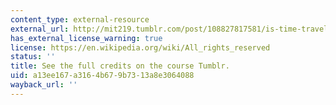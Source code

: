 ```yaml
---
content_type: external-resource
external_url: http://mit219.tumblr.com/post/108827817581/is-time-travel-possible-creative-commons-cc
has_external_license_warning: true
license: https://en.wikipedia.org/wiki/All_rights_reserved
status: ''
title: See the full credits on the course Tumblr.
uid: a13ee167-a316-4b67-9b73-13a8e3064088
wayback_url: ''
---
```

